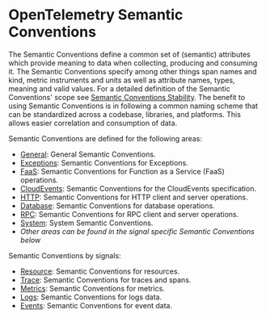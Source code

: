 # OpenTelemetry Semantic Conventions

The Semantic Conventions define a common set of (semantic) attributes which provide meaning to data when collecting, producing and consuming it.
The Semantic Conventions specify among other things span names and kind, metric instruments and units as well as attribute names, types, meaning and valid values. For a detailed definition of the Semantic Conventions' scope see [Semantic Conventions Stability](https://opentelemetry.io/docs/specs/otel/versioning-and-stability/#semantic-conventions-stability).
The benefit to using Semantic Conventions is in following a common naming scheme that can be standardized across a codebase, libraries, and platforms. This allows easier correlation and consumption of data.

Semantic Conventions are defined for the following areas:

* [General](general/README.md): General Semantic Conventions.
* [Exceptions](exceptions/README.md): Semantic Conventions for Exceptions.
* [FaaS](faas/README.md): Semantic Conventions for Function as a Service (FaaS) operations.
* [CloudEvents](cloudevents/README.md): Semantic Conventions for the CloudEvents specification.
* [HTTP](http/README.md): Semantic Conventions for HTTP client and server operations.
* [Database](database/README.md): Semantic Conventions for database operations.
* [RPC](rpc/README.md): Semantic Conventions for RPC client and server operations.
* [System](system/README.md): System Semantic Conventions.
* *Other areas can be found in the signal specific Semantic Conventions below*

Semantic Conventions by signals:

* [Resource](resource/semantic_conventions/README.md): Semantic Conventions for resources.
* [Trace](general/trace-general.md): Semantic Conventions for traces and spans.
* [Metrics](general/metrics-general.md): Semantic Conventions for metrics.
* [Logs](general/logs-general.md): Semantic Conventions for logs data.
* [Events](general/events-general.md): Semantic Conventions for event data.
